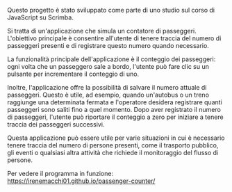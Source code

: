 Questo progetto è stato sviluppato come parte di uno studio sul corso di JavaScript su Scrimba. 

Si tratta di un'applicazione che simula un contatore di passeggeri. L'obiettivo principale è consentire all'utente di tenere traccia del numero di passeggeri presenti e di registrare questo numero quando necessario.

La funzionalità principale dell'applicazione è il conteggio dei passeggeri: ogni volta che un passeggero sale a bordo, l'utente può fare clic su un pulsante per incrementare il conteggio di uno.

Inoltre, l'applicazione offre la possibilità di salvare il numero attuale di passeggeri. Questo è utile, ad esempio, quando un'autobus o un treno raggiunge una determinata fermata e l'operatore desidera registrare quanti passeggeri sono saliti fino a quel momento. Dopo aver registrato il numero di passeggeri, l'utente può riportare il conteggio a zero per iniziare a tenere traccia dei passeggeri successivi.

Questa applicazione può essere utile per varie situazioni in cui è necessario tenere traccia del numero di persone presenti, come il trasporto pubblico, gli eventi o qualsiasi altra attività che richiede il monitoraggio del flusso di persone.

Per vedere il programma in funzione: https://irenemacchi01.github.io/passenger-counter/





